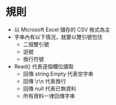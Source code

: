 # 規則

- 以 Microsoft Excel 儲存的 CSV 格式為主
- 字串內有以下情況，就要以雙引號包住
    - 二個雙引號
    - 逗號
    - 換行符號
- Read() 代表逐個欄位讀取
    - 回傳 string.Empty 代表空字串
    - 回傳 \r\n 代表換行
    - 回傳 null 代表已無資料
    - 所有資料一律回傳字串
    